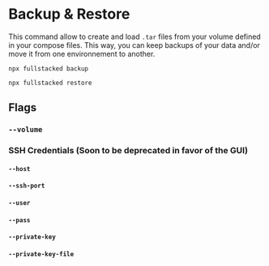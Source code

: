 # Backup & Restore

This command allow to create and load `.tar` files from your volume defined in your compose files. This way, you can keep backups of your data and/or move it from one environnement to another.

```shell
npx fullstacked backup
```

```shell
npx fullstacked restore
```

## Flags

### `--volume`

### SSH Credentials (Soon to be deprecated in favor of the GUI)

#### `--host`

#### `--ssh-port`

#### `--user`

#### `--pass`

#### `--private-key`

#### `--private-key-file`
